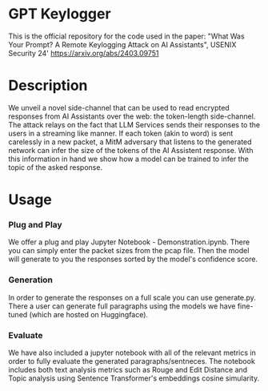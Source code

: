 # GPT Keylogger
This is the official repository for the code used in the paper: "What Was Your Prompt? A Remote Keylogging Attack on AI Assistants", USENIX Security 24'
https://arxiv.org/abs/2403.09751
# Description
We unveil a novel side-channel that can be used to read encrypted responses from AI Assistants over the web: the token-length side-channel. 
The attack relays on the fact that LLM Services sends their responses to the users in a streaming like manner. If each token (akin to word) is sent carelessly in a new packet, a MitM adversary that listens to the generated network can infer the size of the tokens of the AI Assistent response.
With this information in hand we show how a model can be trained to infer the topic of the asked response.

# Usage
### Plug and Play ###
We offer a plug and play Jupyter Notebook - Demonstration.ipynb. There you can simply enter the packet sizes from the pcap file. Then the model will generate to you the responses sorted by the model's confidence score.

### Generation ###
In order to generate the responses on a full scale you can use generate.py. There a user can generate full paragraphs using the models we have fine-tuned (which are hosted on Huggingface).

### Evaluate ###
We have also included a jupyter notebook with all of the relevant metrics in order to fully evaluate the generated paragraphs/sentneces. The notebook includes both text analysis metrics such as Rouge and Edit Distance and Topic analysis using Sentence Transformer's embeddings cosine simularity. 
